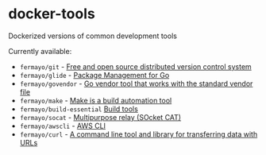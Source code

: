 # docker-tools
Dockerized versions of common development tools

Currently available:

* `fermayo/git` - [Free and open source distributed version control system](https://git-scm.com/)
* `fermayo/glide` - [Package Management for Go](https://glide.sh/)
* `fermayo/govendor` - [Go vendor tool that works with the standard vendor file](https://github.com/kardianos/govendor)
* `fermayo/make` - [Make is a build automation tool](https://www.gnu.org/software/make/)
* `fermayo/build-essential` [Build tools](http://packages.ubuntu.com/xenial/build-essential)
* `fermayo/socat` - [Multipurpose relay (SOcket CAT)](http://www.dest-unreach.org/socat/)
* `fermayo/awscli` - [AWS CLI](https://aws.amazon.com/cli/)
* `fermayo/curl` - [A command line tool and library for transferring data with URLs](https://curl.haxx.se/)
